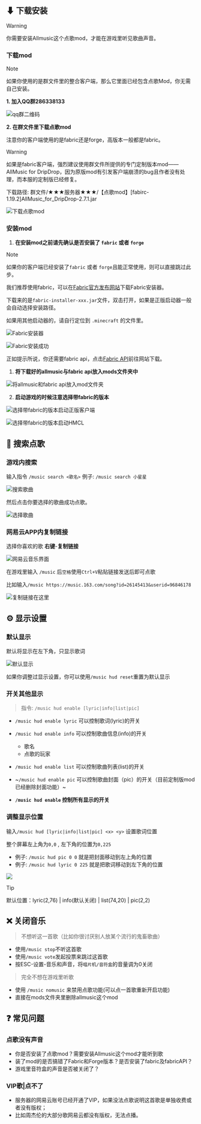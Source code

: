 ##  ⬇ 下载安装

> [!warning]
> 你需要安装Allmusic这个点歌mod，才能在游戏里听见歌曲声音。

### 下载mod

> [!note]
> 如果你使用的是群文件里的整合客户端，那么它里面已经包含点歌Mod，你无需自己安装。

**1. 加入QQ群286338133**

<img src="pics/qq.png" class="size" alt="qq群二维码"/>

**2. 在群文件里下载点歌mod**

注意你的客户端使用的是fabric还是forge，高版本一般都是fabric。

> [!warning]
> 如果是fabric客户端，强烈建议使用群文件所提供的专门定制版本mod——AllMusic for DripDrop，因为原版mod有引发客户端崩溃的bug且作者没有处理，而本服的定制版已经修复。

下载路径: 群文件/★★★服务器★★★/【点歌mod】[fabirc-1.19.2]AllMusic_for_DripDrop-2.7.1.jar

![下载点歌mod](pics/allmusic/download.png)

### 安装mod

1. **在安装mod之前请先确认是否安装了 `fabric` 或者 `forge`**

> [!note]
> 如果你的客户端已经安装了`fabric` 或者 `forge`且能正常使用，则可以直接跳过此步。

我们推荐使用fabric，可以在[Fabric官方发布网站](https://fabricmc.net/use/)下载Fabric安装器。

下载来的是`fabric-installer-xxx.jar`文件，双击打开，如果是正版启动器一般会自动选择安装路径。
    
如果用其他启动器的，请自行定位到 `.minecraft` 的文件里。

![Fabric安装器](pics/fabric.png)

![Fabric安装成功](pics/fabricapi.png)

正如提示所说，你还需要fabric api，点击[Fabric API](https://www.curseforge.com/minecraft/mc-mods/fabric-api/)前往网站下载。

1. **将下载好的allmusic与fabric api放入mods文件夹中**

![将allmusic和fabric api放入mod文件夹](pics/mods.png)

2. **启动游戏的时候注意选择带fabric的版本**

![选择带fabric的版本启动正版客户端](pics/startgame.png)

![选择带fabric的版本启动HMCL](pics/startgame2.png)

## 🔎 搜索点歌

### 游戏内搜索

输入指令 `/music search <歌名>` 例子: `/music search 小星星`

![搜索歌曲](pics/allmusic/musicsearch.png)

然后点击你要选择的歌曲成功点歌。

![选择歌曲](pics/allmusic/musicselect.png)

### 网易云APP内复制链接

选择你喜欢的歌 **右键**-**复制链接**

![网易云音乐界面](pics/allmusic/wangyiyun.png)

在游戏里输入 `/music` 后`空格`使用`Ctrl+V`粘贴链接发送后即可点歌

比如输入`/music https://music.163.com/song?id=26145413&userid=96846178`

![复制链接在这里](pics/allmusic/musiccopy.png)

## ⚙️ 显示设置

### 默认显示

默认将显示在左下角，只显示歌词

![默认显示](pics/allmusic/default.png)

如果你调整过显示设置，你可以使用`/music hud reset`重置为默认显示

### 开关其他显示
> 指令: `/music hud enable [lyric|info|list|pic]`

+ `/music hud enable lyric` 可以控制歌词(lyric)的开关

+ `/music hud enable info` 可以控制歌曲信息(info)的开关
  + 歌名
  + 点歌的玩家

+ `/music hud enable list` 可以控制歌曲列表(list)的开关

+ ~`/music hud enable pic` 可以控制歌曲封面（pic）的开关（目前定制版mod已经删除封面功能）~

+ **`/music hud enable` 控制所有显示的开关**

### 调整显示位置

输入`/music hud [lyric|info|list|pic] <x> <y>` 设置歌词位置

整个屏幕左上角为`0,0` , 左下角的位置为`0,225`

+ 例子: `/music hud pic 0 0` 就是把封面移动到左上角的位置
+ 例子: `/music hud lyric 0 225` 就是把歌词移动到左下角的位置

![](pics/allmusic/musiclyric.png)

> [!tip]
> 默认位置：lyric(2,76) | info(默认关闭) | list(74,20) | pic(2,2)

## ❌ 关闭音乐

> 不想听这一首歌（比如你很讨厌别人放某个流行的鬼畜歌曲）
+ 使用`/music stop`不听这首歌
+ 使用`/music vote`发起投票来跳过这首歌
+ 按ESC-设置-音乐和声音，将`唱片机/音符盒`的音量调为0关闭

> 完全不想在游戏里听歌
+ 使用 `/music nomusic` 来禁用点歌功能(可以点一首歌重新开启功能)
+ 直接在mods文件夹里删除allmusic这个mod

##  ❓ 常见问题

### 点歌没有声音

+ 你是否安装了点歌mod？需要安装Allmusic这个mod才能听到歌
+ 装了mod的是否搞错了Fabric和Forge版本？是否安装了fabric及fabricAPI？
+ 游戏里音符盒的声音是否被关闭了？

### VIP歌|点不了

+ 服务器的网易云账号已经开通了VIP，如果没法点歌说明这首歌是单独收费或者没有版权；
+ 比如周杰伦的大部分歌网易云都没有版权，无法点播。